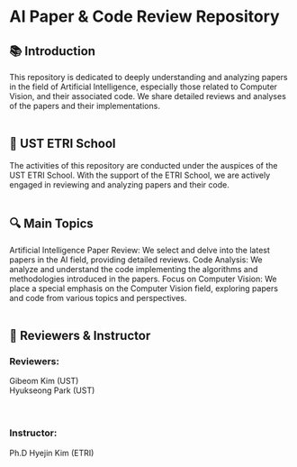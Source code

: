 # AI Paper & Code Review Repository  

## 📚 Introduction  

This repository is dedicated to deeply understanding and analyzing papers in the field of Artificial Intelligence, especially those related to Computer Vision, and their associated code. We share detailed reviews and analyses of the papers and their implementations.
<br/><br/>

## 🏫 UST ETRI School

The activities of this repository are conducted under the auspices of the UST ETRI School. With the support of the ETRI School, we are actively engaged in reviewing and analyzing papers and their code.
<br/><br/>

## 🔍 Main Topics

Artificial Intelligence Paper Review: We select and delve into the latest papers in the AI field, providing detailed reviews.
Code Analysis: We analyze and understand the code implementing the algorithms and methodologies introduced in the papers.
Focus on Computer Vision: We place a special emphasis on the Computer Vision field, exploring papers and code from various topics and perspectives.
<br/><br/>

## 📌 Reviewers & Instructor

### Reviewers: 
Gibeom Kim (UST) 
<br/>
Hyukseong Park (UST) 
<br/><br/><br/>

### Instructor: 
Ph.D Hyejin Kim (ETRI) 
